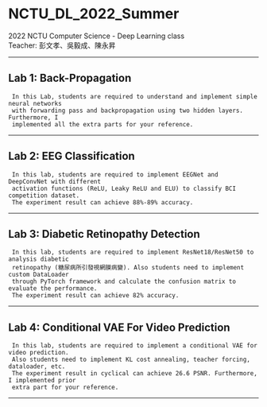 # NCTU_DL_2022_Summer

2022 NCTU Computer Science - Deep Learning class<br>
Teacher: 彭文孝、吳毅成、陳永昇<br>

---

## Lab 1: Back-Propagation
    
     In this Lab, students are required to understand and implement simple neural networks 
     with forwarding pass and backpropagation using two hidden layers. Furthermore, I 
     implemented all the extra parts for your reference.
     
---

## Lab 2: EEG Classification
    
     In this lab, students are required to implement EEGNet and DeepConvNet with different 
     activation functions (ReLU, Leaky ReLU and ELU) to classify BCI competition dataset. 
     The experiment result can achieve 88%-89% accuracy.
 
---

## Lab 3: Diabetic Retinopathy Detection
    
     In this lab, students are required to implement ResNet18/ResNet50 to analysis diabetic 
     retinopathy (糖尿病所引發視網膜病變). Also students need to implement custom DataLoader 
     through PyTorch framework and calculate the confusion matrix to evaluate the performance. 
     The experiment result can achieve 82% accuracy.
  
---

## Lab 4: Conditional VAE For Video Prediction
    
     In this lab, students are required to implement a conditional VAE for video prediction. 
     Also students need to implement KL cost annealing, teacher forcing, dataloader, etc. 
     The experiment result in cyclical can achieve 26.6 PSNR. Furthermore, I implemented prior 
     extra part for your reference.
---
